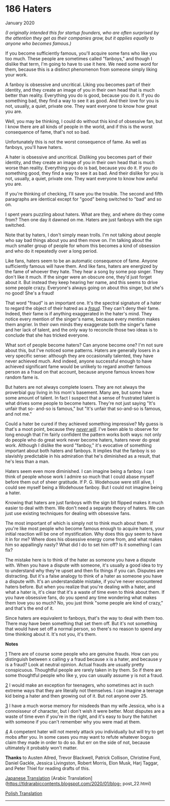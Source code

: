 # 186 Haters


  
 
  
 January 2020   
  
  _(I originally intended this for startup founders, who are often surprised by the attention they get as their companies grow, but it applies equally to anyone who becomes famous.)_   
  
 If you become sufficiently famous, you'll acquire some fans who like you too much. These people are sometimes called "fanboys," and though I dislike that term, I'm going to have to use it here. We need some word for them, because this is a distinct phenomenon from someone simply liking your work.   
  
 A fanboy is obsessive and uncritical. Liking you becomes part of their identity, and they create an image of you in their own head that is much better than reality. Everything you do is good, because you do it. If you do something bad, they find a way to see it as good. And their love for you is not, usually, a quiet, private one. They want everyone to know how great you 
are.  
 
  
 Well, you may be thinking, I could do without this kind of obsessive fan, but I know there are all kinds of people in the world, and if this is the worst consequence of fame, that's not so bad.   
  
 Unfortunately this is not the worst consequence of fame. As well as fanboys, you'll have haters.   
  
 A hater is obsessive and uncritical. Disliking you becomes part of their identity, and they create an image of you in their own head that is much worse than reality. Everything you do is bad, because you do it. If you do something good, they find a way to see it as bad. And their dislike for you is not, usually, a quiet, private one. They want everyone to know how awful you are.   
  
 If you're thinking of checking, I'll save you the trouble. The second and fifth paragraphs are identical except for "good" being switched to "bad" and so on.   
  
 I spent years puzzling about haters. What are they, and where do they come from? Then one day it dawned on me. Haters are just fanboys with the sign switched.   
  
 Note that by haters, I don't simply mean trolls. I'm not talking about people who say bad things about you and then move on. I'm talking about the much smaller group of people for whom this becomes a kind of obsession and who do it repeatedly over a long period.   
  
 Like fans, haters seem to be an automatic consequence of fame. Anyone sufficiently famous will have them. And like fans, haters are energized by the fame of whoever they hate. They hear a song by some pop singer. They don't like it much. If the singer were an obscure one, they'd just forget about it. But instead they keep hearing her name, and this seems to drive some people crazy. Everyone's always going on about this singer, but she's no good! She's a fraud!   
  
 That word "fraud" is an important one. It's the spectral signature of a hater to regard the object of their hatred as a [_fraud_](https://twitter.com/search?q=Musk%20fraud&src=typed_query&f=live). They can't deny their fame. Indeed, their fame is if anything exaggerated in the hater's mind. They notice every mention of the singer's name, because every mention makes them angrier. In their own minds they exaggerate both the singer's fame and her lack of talent, and the only way to reconcile those two ideas is to conclude that she has tricked everyone.   
  
 What sort of people become haters? Can anyone become one? I'm not sure about this, but I've noticed some patterns. Haters are generally losers in a very specific sense: although they are occasionally talented, they have never achieved much. And indeed, anyone successful enough to have achieved significant fame would be unlikely to regard another famous person as a fraud on that account, because anyone famous knows how random fame is.   
  
 But haters are not always complete losers. They are not always the proverbial guy living in his mom's basement. Many are, but some have some amount of talent. In fact I suspect that a sense of frustrated talent is what drives some people to become haters. They're not just saying "It's unfair that so- and-so is famous," but "It's unfair that so-and-so is famous, and not me."   
  
 Could a hater be cured if they achieved something impressive? My guess is that's a moot point, because they [_never will_](mean.html). I've been able to observe for long enough that I'm fairly confident the pattern works both ways: not only do people who do great work never become haters, haters never do great work. Although I dislike the word "fanboy," it's evocative of something important about both haters and fanboys. It implies that the fanboy is so slavishly predictable in his admiration that he's diminished as a result, that he's less than a man.   
  
 Haters seem even more diminished. I can imagine being a fanboy. I can think of people whose work I admire so much that I could abase myself before them out of sheer gratitude. If P. G. Wodehouse were still alive, I could see myself being a Wodehouse fanboy. But I could not imagine being a hater.   
  
 Knowing that haters are just fanboys with the sign bit flipped makes it much easier to deal with them. We don't need a separate theory of haters. We can just use existing techniques for dealing with obsessive fans.   
  
 The most important of which is simply not to think much about them. If you're like most people who become famous enough to acquire haters, your initial reaction will be one of mystification. Why does this guy seem to have it in for me? Where does his obsessive energy come from, and what makes him so appallingly nasty? What did I do to set him off? Is it something I can fix?   
  
 The mistake here is to think of the hater as someone you have a dispute with. When you have a dispute with someone, it's usually a good idea to try to understand why they're upset and then fix things if you can. Disputes are distracting. But it's a false analogy to think of a hater as someone you have a dispute with. It's an understandable mistake, if you've never encountered haters before. But when you realize that you're dealing with a hater, and what a hater is, it's clear that it's a waste of time even to think about them. If you have obsessive fans, do you spend any time wondering what makes them love you so much? No, you just think "some people are kind of crazy," and that's the end of it.   
  
 Since haters are equivalent to fanboys, that's the way to deal with them too. There may have been something that set them off. But it's not something that would have set off a normal person, so there's no reason to spend any time thinking about it. It's not you, it's them.   
  
 
  
 
  
 
  
 
  
 
  
 
  
 
  
 
  
  **Notes**   
  
 [1](#haters_note1) There are of course some people who are genuine frauds. How can you distinguish between x calling y a fraud because x is a hater, and because y is a fraud? Look at neutral opinion. Actual frauds are usually pretty conspicuous. Thoughtful people are rarely taken in by them. So if there are some thoughtful people who like y, you can usually assume y is not a fraud.   
  
 [2](#haters_note2) I would make an exception for teenagers, who sometimes act in such extreme ways that they are literally not themselves. I can imagine a teenage kid being a hater and then growing out of it. But not anyone over 25.   
  
 [3](#haters_note3) I have a much worse memory for misdeeds than my wife Jessica, who is a connoisseur of character, but I don't wish it were better. Most disputes are a waste of time even if you're in the right, and it's easy to bury the hatchet with someone if you can't remember why you were mad at them.   
  
 [4](#haters_note4) A competent hater will not merely attack you individually but will try to get mobs after you. In some cases you may want to refute whatever bogus claim they made in order to do so. But err on the side of not, because ultimately it probably won't matter.   
  
 
  
 
  
  **Thanks** to Austen Allred, Trevor Blackwell, Patrick Collison, Christine Ford, Daniel Gackle, Jessica Livingston, Robert Morris, Elon Musk, Harj Taggar, and Peter Thiel for reading drafts of this.   
  
 
  
 
  
 
  
 [Japanese Translation](https://note.com/tokyojack/n/n5c47575488b6)   [Arabic Translation](https://tldrarabiccontents.blogspot.com/2020/01/blog- post_22.html)   
  
 [Polish Translation](https://stronglyagainst.com/pgraham-fanboy-hater/)   
  
 
  
 
  
 
  
 

 
* * *
 

 

